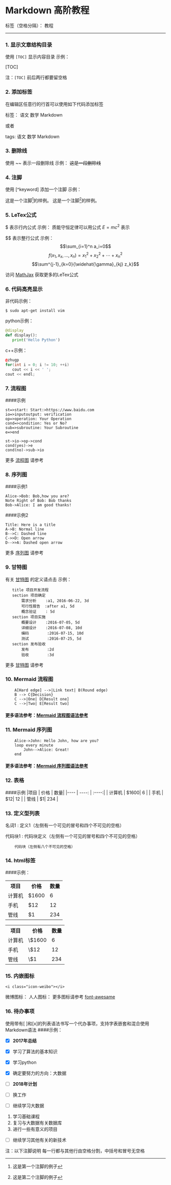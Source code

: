 ﻿# Markdown 高阶教程

标签（空格分隔）： 教程

---

### 1. 显示文章结构目录
使用 `[TOC]` 显示内容目录
示例：

[TOC]

注：`[TOC]` 前后两行都要留空格

### 2. 添加标签
在编辑区任意行的行首可以使用如下代码添加标签

标签： 语文 数学 Markdown

或者

tags: 语文 数学 Markdown

### 3. 删除线
使用 ~~ 表示一段删除线
示例：
~~这是一段删除线~~

### 4. 注脚
使用 [^keyword] 添加一个注脚
示例：

这是一个注脚[^footnote]的样例。
这是一个注脚[^footnote2]的样例。

### 5. LeTex公式
\$ 表示行内公式
示例：
质能守恒定律可以用公式 $E=mc^2$ 表示

\$\$ 表示整行公式
示例：
$$\sum_{i=1}^n a_i=0$$
$$f(x_1,x_x,\ldots,x_n) = x_1^2 + x_2^2 + \cdots + x_n^2$$
$$\sum^{j-1}_{k=0}{\widehat{\gamma}_{kj} z_k}$$

访问 [MathJax](http://meta.math.stackexchange.com/questions/5020/mathjax-basic-tutorial-and-quick-reference) 获取更多的LeTex公式

### 6. 代码高亮显示
非代码示例：
```
$ sudo apt-get install vim
```

python示例：
``` python
@display 
def display():
   print('Hello Python')
```

c++示例：
```c++
@zhugp
for(int i = 0; i != 10; ++i)
   cout << i << ' ';
cout << endl;
```

### 7. 流程图
####示例
```flow
st=>start: Start:>https://www.baidu.com
io=>inputoutput: verification
op=>operation: Your Operation
cond=>condition: Yes or No?
sub=>subroutine: Your Subroutine
e=>end

st->io->op->cond
cond(yes)->e
cond(no)->sub->io
```
更多 [流程图](http://adrai.github.io/flowchart.js/) 请参考

### 8. 序列图
####示例1
```seq
Alice->Bob: Bob,how you are?
Note Right of Bob: Bob thanks
Bob->Alice: I am good thanks!
```

####示例2
```seq
Title: Here is a title
A->B: Normal line
B-->C: Dashed line
C->>D: Open arrow
D-->>A: Dashed open arrow
```
更多 [序列图](http://bramp.github.io/js-sequence-diagrams/) 请参考

### 9. 甘特图
有关 [甘特图](https://baike.baidu.com/item/甘特图/113232?fr=aladdin) 的定义请点击
示例：
```gantt
   title 项目开发流程
   section 项目确定
       需求分析    :a1, 2016-06-22, 3d
       可行性报告  :after a1, 5d
       概念验证    : 5d
   section 项目实施
       概要设计    :2016-07-05, 5d
       详细设计    :2016-07-08, 10d
       编码        :2016-07-15, 10d
       测试        :2016-07-25, 5d
   section 发布验收
       发布        :2d
       验收        :3d
```
更多 [甘特图](https://knsv.github.io/mermaid/#gant-diagrams) 请参考

### 10. Mermaid 流程图

```graphLR
    A[Hard edge] -->|Link text| B(Round edge)
    B --> C{Decision}
    C -->|One| D[Result one]
    C -->|Two| E[Result two]
```

#### 更多语法参考：[Mermaid 流程图语法参考](https://knsv.github.io/mermaid/#flowcharts-basic-syntax)

### 11. Mermaid 序列图

```sequence
    Alice->John: Hello John, how are you?
    loop every minute
        John-->Alice: Great!
    end
```

#### 更多语法参考：[Mermaid 序列图语法参考](https://knsv.github.io/mermaid/#sequence-diagrams)

### 12. 表格
####示例
|项目 | 价格 | 数量|
|---- | ----: | :----:|
| 计算机 | \$1600| 6 |
| 手机 | \$12| 12 |
| 管线 | \$1| 234 |

### 13. 定义型列表
名词1
:    定义1（左侧有一个可见的冒号和四个不可见的空格）

代码块1
:    代码块定义（左侧有一个可见的冒号和四个不可见的空格）

        代码块（左侧有八个不可见的空格）

### 14. html标签
####示例：
    <table>
        <tr>
            <th>项目</th>
            <th>价格</th>
            <th>数量</th>
        </tr>
        <tr>
            <td>计算机</td>
            <td>\$1600</td>
            <td>6</td>
        </tr>
        <tr>
            <td>手机</td>
            <td>\$12</td>
            <td>12</td>
        </tr>
        <tr>
            <td>管线</td>
            <td>\$1</td>
            <td>234</td>
        </tr>
    </table>

<table>
    <tr>
        <th>项目</th>
        <th>价格</th>
        <th>数量</th>
    </tr>
    <tr>
        <td>计算机</td>
        <td>\$1600</td>
        <td>6</td>
    </tr>
    <tr>
        <td>手机</td>
        <td>\$12</td>
        <td>12</td>
    </tr>
    <tr>
        <td>管线</td>
        <td>\$1</td>
        <td>234</td>
    </tr>
</table>

### 15. 内嵌图标
    <i class="icon-weibo"></i>
微博图标：<i class="icon-weibo"></i>
人人图标：<i class="icon-renren"></i>
更多图标请参考 [font-awesame](http://fortawesome.github.io/Font-Awesome/3.2.1/icons/)

### 16. 待办事项
使用带有[ ]和[x]的列表语法书写一个代办事项，支持字表嵌套和混合使用Markdown语法
####示例：
- [x] **2017年总结**
- [x] 学习了算法的基本知识
- [x] 学习python
- [x] 确定要努力的方向：大数据

- [ ] **2018年计划**
- [ ] 换工作
- [ ] 继续学习大数据
1. 学习基础课程
2. 复习与大数据有关数据库
3. 进行一些有意义的项目
- [ ] 继续学习其他有关的新技术


注：以下注脚说明 每一行都与其他行由空格分割，中括号和冒号无空格
[^footnote]: 这是第一个注脚的例子

[^footnote2]: 这是第二个注脚的例子
